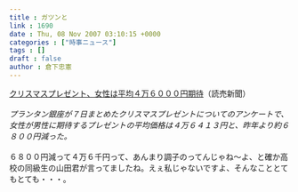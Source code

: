 ```yaml
---
title : ガツンと
link : 1690
date : Thu, 08 Nov 2007 03:10:15 +0000
categories : ["時事ニュース"]
tags : []
draft : false
author : 倉下忠憲
---
```


<A HREF="http://www.yomiuri.co.jp/atmoney/news/20071108i501.htm" TARGET="_blank">クリスマスプレゼント、女性は平均４万６０００円期待</A>（読売新聞）<BR><BR><I>プランタン銀座が７日まとめたクリスマスプレゼントについてのアンケートで、女性が男性に期待するプレゼントの平均価格は４万６４１３円と、昨年より約６８００円減った。</I><BR><BR>６８００円減って４万６千円って、あんまり調子のってんじゃね～よ、と確か高校の同級生の山田君が言ってましたね。えぇ私じゃないですよ、そんなこととてもとても・・・。<br><br>
